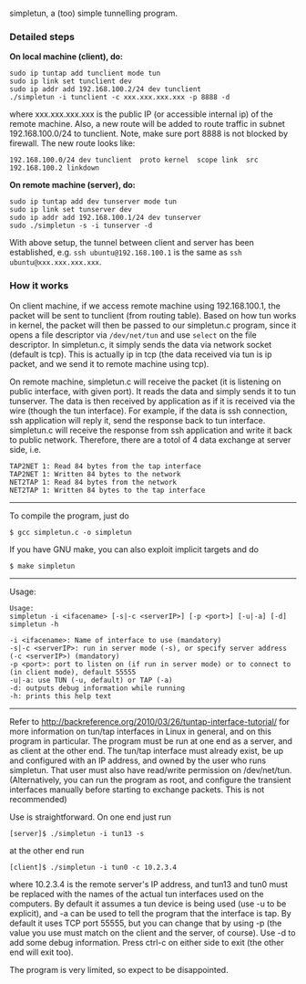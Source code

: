 simpletun, a (too) simple tunnelling program.

### Detailed steps

**On local machine (client), do:**

```
sudo ip tuntap add tunclient mode tun
sudo ip link set tunclient dev
sudo ip addr add 192.168.100.2/24 dev tunclient
./simpletun -i tunclient -c xxx.xxx.xxx.xxx -p 8888 -d
```

where xxx.xxx.xxx.xxx is the public IP (or accessible internal ip) of the remote
machine. Also, a new route will be added to route traffic in subnet 192.168.100.0/24
to tunclient. Note, make sure port 8888 is not blocked by firewall. The new
route looks like:
```
192.168.100.0/24 dev tunclient  proto kernel  scope link  src 192.168.100.2 linkdown
```

**On remote machine (server), do:**

```
sudo ip tuntap add dev tunserver mode tun
sudo ip link set tunserver dev
sudo ip addr add 192.168.100.1/24 dev tunserver
sudo ./simpletun -s -i tunserver -d
```

With above setup, the tunnel between client and server has been established, e.g.
`ssh ubuntu@192.168.100.1` is the same as `ssh ubuntu@xxx.xxx.xxx.xxx`.

### How it works

On client machine, if we access remote machine using 192.168.100.1, the packet
will be sent to tunclient (from routing table). Based on how tun works in kernel,
the packet will then be passed to our simpletun.c program, since it opens a
file descriptor via `/dev/net/tun` and use `select` on the file descriptor.
In simpletun.c, it simply sends the data via network socket (default is tcp).
This is actually ip in tcp (the data received via tun is ip packet, and we send
it to remote machine using tcp).

On remote machine, simpletun.c will receive the packet (it is listening on
public interface, with given port). It reads the data and simply sends it to
tun tunserver. The data is then received by application as if it is received
via the wire (though the tun interface). For example, if the data is ssh
connection, ssh application will reply it, send the response back to tun
interface. simpletun.c will receive the response from ssh application and write
it back to public network. Therefore, there are a totol of 4 data exchange at
server side, i.e.

```
TAP2NET 1: Read 84 bytes from the tap interface
TAP2NET 1: Written 84 bytes to the network
NET2TAP 1: Read 84 bytes from the network
NET2TAP 1: Written 84 bytes to the tap interface
```

-------

To compile the program, just do

```
$ gcc simpletun.c -o simpletun
```

If you have GNU make, you can also exploit implicit targets and do

```
$ make simpletun
```

-------

Usage:

```
Usage:
simpletun -i <ifacename> [-s|-c <serverIP>] [-p <port>] [-u|-a] [-d]
simpletun -h

-i <ifacename>: Name of interface to use (mandatory)
-s|-c <serverIP>: run in server mode (-s), or specify server address (-c <serverIP>) (mandatory)
-p <port>: port to listen on (if run in server mode) or to connect to (in client mode), default 55555
-u|-a: use TUN (-u, default) or TAP (-a)
-d: outputs debug information while running
-h: prints this help text
```

-------

Refer to http://backreference.org/2010/03/26/tuntap-interface-tutorial/ for
more information on tun/tap interfaces in Linux in general, and on this
program in particular.
The program must be run at one end as a server, and as client at the other
end. The tun/tap interface must already exist, be up and configured with an IP
address, and owned by the user who runs simpletun. That user must also have
read/write permission on /dev/net/tun. (Alternatively, you can run the
program as root, and configure the transient interfaces manually before
starting to exchange packets. This is not recommended)

Use is straightforward. On one end just run

```
[server]$ ./simpletun -i tun13 -s
```

at the other end run

```
[client]$ ./simpletun -i tun0 -c 10.2.3.4
```

where 10.2.3.4 is the remote server's IP address, and tun13 and tun0 must be
replaced with the names of the actual tun interfaces used on the computers.
By default it assumes a tun device is being used (use -u to be explicit), and
-a can be used to tell the program that the interface is tap.
By default it uses TCP port 55555, but you can change that by using -p (the
value you use must match on the client and the server, of course). Use -d to
add some debug information. Press ctrl-c on either side to exit (the other end
will exit too).

The program is very limited, so expect to be disappointed.
